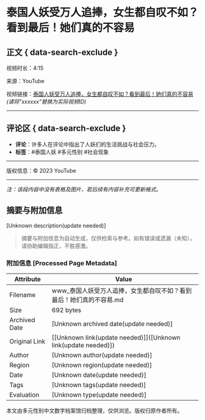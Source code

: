 # 泰国人妖受万人追捧，女生都自叹不如？看到最后！她们真的不容易

## 正文 { data-search-exclude }


视频时长：4:15

来源：YouTube

视频链接：[泰国人妖受万人追捧，女生都自叹不如？看到最后！她们真的不容易](https://www.youtube.com/watch?v=xxxxxx)  *(请将"xxxxxx"替换为实际视频ID)*

---

## 评论区 { data-search-exclude }
- **评论**：许多人在评论中指出了人妖们的生活挑战与社会压力。
- **标签**：#泰国人妖 #多元性别 #社会现象

---

版权信息：© 2023 YouTube

---

*注：该段内容中没有表格及图片，若后续有内容补充可更新格式。*
<!-- tcd_original_link https://www.youtube.com/watch?v=by3ImN9fMVA -->


## 摘要与附加信息

<!-- tcd_abstract -->
[Unknown description(update needed)]
<!-- tcd_abstract_end -->

> 摘要与附加信息为自动生成，仅供检索与参考。如有错误或遗漏（未知），请协助编辑指正，不胜感激。

### 附加信息 [Processed Page Metadata]

| Attribute       | Value                                  |
|-----------------|----------------------------------------|
| Filename        | www_泰国人妖受万人追捧，女生都自叹不如？看到最后！她们真的不容易.md                             |
| Size            | 692 bytes                           |
| Archived Date   | [Unknown archived date(update needed)]                             |
| Original Link   | [[Unknown link(update needed)]]([Unknown link(update needed)])                       |
| Author          | [Unknown author(update needed)]                               |
| Region          | [Unknown region(update needed)]                               |
| Date            | [Unknown date(update needed)]                                 |
| Tags            | [Unknown tags(update needed)]                                 |
| Evaluation            | [Unknown type(update needed)]                                 |
<!-- tcd_table_end -->

本文由多元性别中文数字档案馆归档整理，仅供浏览。版权归原作者所有。
